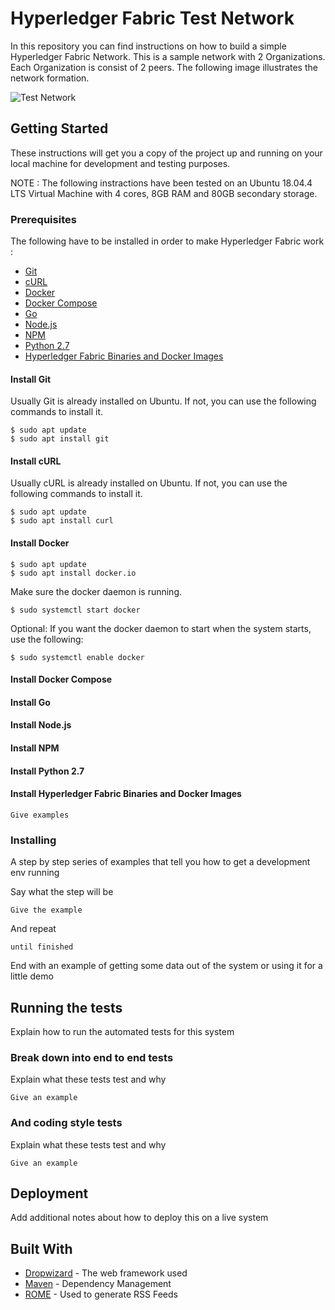 # Hyperledger Fabric Test Network

In this repository you can find instructions on how to build a simple Hyperledger Fabric Network. This is a sample network with 2 Organizations. Each Organization is consist of 2 peers. The following image illustrates the network formation. 

![Test Network](https://imgur.com/XfyRKTd.png)

## Getting Started

These instructions will get you a copy of the project up and running on your local machine for development and testing purposes.

NOTE : The following instractions have been tested on an Ubuntu 18.04.4 LTS Virtual Machine with 4 cores, 8GB RAM and 80GB secondary storage. 

### Prerequisites

The following have to be installed in order to make Hyperledger Fabric work : 

* [Git](https://github.com/Erodotos/Hyperledger-Fabric-Network/blob/master/README.md#install-git)
* [cURL](https://github.com/Erodotos/Hyperledger-Fabric-Network/blob/master/README.md#install-curl)
* [Docker](https://github.com/Erodotos/Hyperledger-Fabric-Network/blob/master/README.md#install-docker)
* [Docker Compose](https://github.com/Erodotos/Hyperledger-Fabric-Network/blob/master/README.md#install-compose)
* [Go](https://github.com/Erodotos/Hyperledger-Fabric-Network/blob/master/README.md#install-go)
* [Node.js](https://github.com/Erodotos/Hyperledger-Fabric-Network/blob/master/README.md#install-nodejs)
* [NPM](https://github.com/Erodotos/Hyperledger-Fabric-Network/blob/master/README.md#install-npm)
* [Python 2.7](https://github.com/Erodotos/Hyperledger-Fabric-Network/blob/master/README.md#install-python-27)
* [Hyperledger Fabric Binaries and Docker Images](https://github.com/Erodotos/Hyperledger-Fabric-Network/blob/master/README.md#install-hyperledger-fabric-binaries-and-docker-images)

#### Install Git

Usually Git is already installed on Ubuntu. If not, you can use the following commands to install it. 

```
$ sudo apt update
$ sudo apt install git
```

#### Install cURL

Usually cURL is already installed on Ubuntu. If not, you can use the following commands to install it.

```
$ sudo apt update
$ sudo apt install curl
```

#### Install Docker

```
$ sudo apt update
$ sudo apt install docker.io
```

Make sure the docker daemon is running.

```
$ sudo systemctl start docker
```

Optional: If you want the docker daemon to start when the system starts, use the following:

```
$ sudo systemctl enable docker
```

#### Install Docker Compose

#### Install Go

#### Install Node.js

#### Install NPM

#### Install Python 2.7

#### Install Hyperledger Fabric Binaries and Docker Images
```
Give examples
```

### Installing

A step by step series of examples that tell you how to get a development env running

Say what the step will be

```
Give the example
```

And repeat

```
until finished
```

End with an example of getting some data out of the system or using it for a little demo

## Running the tests

Explain how to run the automated tests for this system

### Break down into end to end tests

Explain what these tests test and why

```
Give an example
```

### And coding style tests

Explain what these tests test and why

```
Give an example
```

## Deployment

Add additional notes about how to deploy this on a live system

## Built With

* [Dropwizard](http://www.dropwizard.io/1.0.2/docs/) - The web framework used
* [Maven](https://maven.apache.org/) - Dependency Management
* [ROME](https://rometools.github.io/rome/) - Used to generate RSS Feeds
